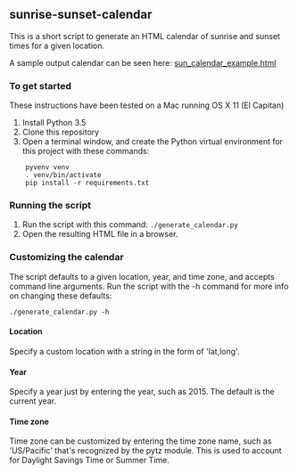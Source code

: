 ## sunrise-sunset-calendar

This is a short script to generate an HTML calendar of sunrise and sunset times for a given location.

A sample output calendar can be seen here: [sun_calendar_example.html](https://htmlpreview.github.io/?https://github.com/danlmarmot/sunrise-sunset-calendar/blob/master/sun_calendar_example.html)

### To get started

These instructions have been tested on a Mac running OS X 11 (El Capitan)

1.  Install Python 3.5
2.  Clone this repository
3.  Open a terminal window, and create the Python virtual environment for this project with these commands:

``` 
    pyvenv venv
    . venv/bin/activate
    pip install -r requirements.txt
```
   
### Running the script

1.  Run the script with this command: ``` ./generate_calendar.py ```
1.  Open the resulting HTML file in a browser.

### Customizing the calendar

The script defaults to a given location, year, and time zone, and accepts command line arguments.  Run the script with
the -h command for more info on changing these defaults:

    ./generate_calendar.py -h

#### Location
Specify a custom location with a string in the form of 'lat,long'.  

#### Year
Specify a year just by entering the year, such as 2015.  The default is the current year.

#### Time zone
Time zone can be customized by entering the time zone name, such as 'US/Pacific' that's recognized by the pytz module.
This is used to account for Daylight Savings Time or Summer Time.